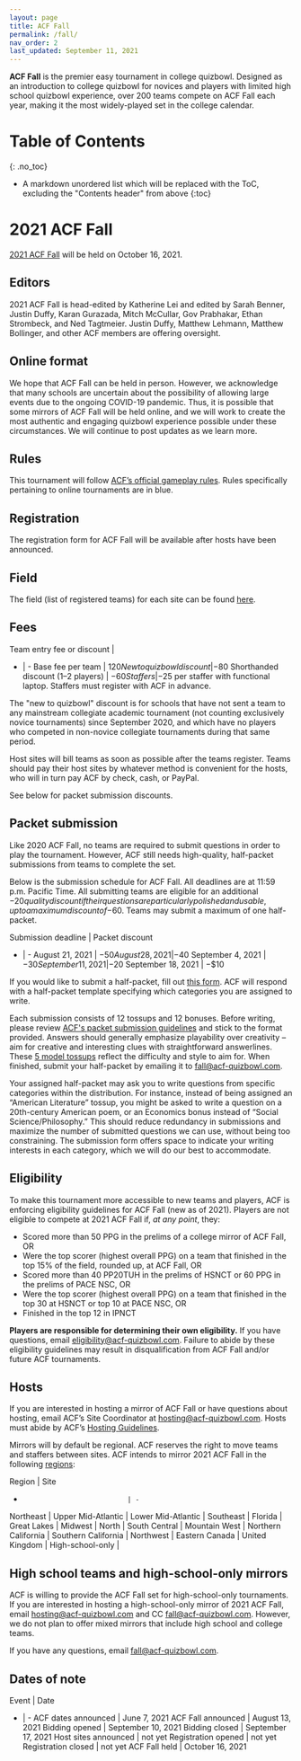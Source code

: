 ```yaml
---
layout: page
title: ACF Fall
permalink: /fall/
nav_order: 2
last_updated: September 11, 2021
---
```


**ACF Fall** is the premier easy tournament in college quizbowl. Designed as an introduction to college quizbowl for novices and players with limited high school quizbowl experience, over 200 teams compete on ACF Fall each year, making it the most widely-played set in the college calendar.

# Table of Contents
{: .no_toc}
* A markdown unordered list which will be replaced with the ToC, excluding the "Contents header" from above
{:toc}

# 2021 ACF Fall
[2021 ACF Fall](https://hsquizbowl.org/forums/viewtopic.php?f=8&t=25261) will be held on October 16, 2021.

## Editors
2021 ACF Fall is head-edited by Katherine Lei and edited by Sarah Benner, Justin Duffy, Karan Gurazada, Mitch McCullar, Gov Prabhakar, Ethan Strombeck, and Ned Tagtmeier. Justin Duffy, Matthew Lehmann, Matthew Bollinger, and other ACF members are offering oversight.

<!-- add editors breakdown table -->

## Online format
We hope that ACF Fall can be held in person. However, we acknowledge that many schools are uncertain about the possibility of allowing large events due to the ongoing COVID-19 pandemic. Thus, it is possible that some mirrors of ACF Fall will be held online, and we will work to create the most authentic and engaging quizbowl experience possible under these circumstances. We will continue to post updates as we learn more.

## Rules
This tournament will follow [ACF’s official gameplay rules](/gameplay-rules). Rules specifically pertaining to online tournaments are in blue.

## Registration
The registration form for ACF Fall will be available after hosts have been announced.

## Field
The field (list of registered teams) for each site can be found [here](https://docs.google.com/spreadsheets/d/1hrgokKUJukxb6UmNnrAMwjnScDbiTsOTKAKB40Gunvc/edit?usp=sharing).

## Fees

Team entry fee or discount | 
- | -
Base fee per team | $120
New to quizbowl discount | −$80
Shorthanded discount (1–2 players) | −$60
Staffers | −$25 per staffer with functional laptop. Staffers must register with ACF in advance.

<!-- need to reinstate buzzer/travel discounts? -->

The "new to quizbowl" discount is for schools that have not sent a team to any mainstream collegiate academic tournament (not counting exclusively novice tournaments) since September 2020, and which have no players who competed in non-novice collegiate tournaments during that same period.

Host sites will bill teams as soon as possible after the teams register. Teams should pay their host sites by whatever method is convenient for the hosts, who will in turn pay ACF by check, cash, or PayPal.

See below for packet submission discounts.

## Packet submission
Like 2020 ACF Fall, no teams are required to submit questions in order to play the tournament. However, ACF still needs high-quality, half-packet submissions from teams to complete the set.

Below is the submission schedule for ACF Fall. All deadlines are at 11:59 p.m. Pacific Time. All submitting teams are eligible for an additional −$20 quality discount if their questions are particularly polished and usable, up to a maximum discount of −$60. Teams may submit a maximum of one half-packet.

Submission deadline | Packet discount
- | -
August 21, 2021    | −$50
August 28, 2021    | −$40
September 4, 2021  | −$30
September 11, 2021 | −$20
September 18, 2021 | −$10

If you would like to submit a half-packet, fill out [this form](https://docs.google.com/forms/d/e/1FAIpQLScUin-wIZeG1dJa-8JRtfKhhzhSbN924JHDuIU6GZxJHZcpCA/viewform). ACF will respond with a half-packet template specifying which categories you are assigned to write.

Each submission consists of 12 tossups and 12 bonuses. Before writing, please review [ACF's packet submission guidelines](/packet-submission-guidelines) and stick to the format provided. Answers should generally emphasize playability over creativity – aim for creative and interesting clues with straightforward answerlines. These [5 model tossups](https://docs.google.com/document/d/1mokTuDeyDDSb4J1yQG6BWeGsee4x-RFsqf-lmvfBXjc/edit?usp=sharing) reflect the difficulty and style to aim for. When finished, submit your half-packet by emailing it to [fall@acf-quizbowl.com](mailto:fall@acf-quizbowl.com).

Your assigned half-packet may ask you to write questions from specific categories within the distribution. For instance, instead of being assigned an “American Literature” tossup, you might be asked to write a question on a 20th-century American poem, or an Economics bonus instead of “Social Science/Philosophy.” This should reduce redundancy in submissions and maximize the number of submitted questions we can use, without being too constraining. The submission form offers space to indicate your writing interests in each category, which we will do our best to accommodate.

## Eligibility
To make this tournament more accessible to new teams and players, ACF is enforcing eligibility guidelines for ACF Fall (new as of 2021). Players are not eligible to compete at 2021 ACF Fall if, _at any point_, they:
- Scored more than 50 PPG in the prelims of a college mirror of ACF Fall, OR
- Were the top scorer (highest overall PPG) on a team that finished in the top 15% of the field, rounded up, at ACF Fall, OR
- Scored more than 40 PP20TUH in the prelims of HSNCT or 60 PPG in the prelims of PACE NSC, OR
- Were the top scorer (highest overall PPG) on a team that finished in the top 30 at HSNCT or top 10 at PACE NSC, OR
- Finished in the top 12 in IPNCT

**Players are responsible for determining their own eligibility.** If you have questions, email [eligibility@acf-quizbowl.com](mailto:eligibility@acf-quizbowl.com). Failure to abide by these eligibility guidelines may result in disqualification from ACF Fall and/or future ACF tournaments.

## Hosts
If you are interested in hosting a mirror of ACF Fall or have questions about hosting, email ACF’s Site Coordinator at [hosting@acf-quizbowl.com](mailto:hosting@acf-quizbowl.com). Hosts must abide by ACF’s [Hosting Guidelines](/hosting-guidelines).

Mirrors will by default be regional. ACF reserves the right to move teams and staffers between sites. ACF intends to mirror 2021 ACF Fall in the following [regions](/hosting-guidelines#regions-according-to-acf):

Region                          | Site
-                               | -
Northeast                       | 
Upper Mid-Atlantic              | 
Lower Mid-Atlantic              | 
Southeast                       | 
Florida                         | 
Great Lakes                     | 
Midwest                         | 
North                           | 
South Central                   | 
Mountain West                   | 
Northern California             | 
Southern California             | 
Northwest                       | 
Eastern Canada                  | 
United Kingdom                  | 
High-school-only                | 

## High school teams and high-school-only mirrors
ACF is willing to provide the ACF Fall set for high-school-only tournaments. If you are interested in hosting a high-school-only mirror of 2021 ACF Fall, email [hosting@acf-quizbowl.com](mailto:hosting@acf-quizbowl.com) and CC [fall@acf-quizbowl.com](mailto:fall@acf-quizbowl.com). However, we do not plan to offer mixed mirrors that include high school and college teams.

If you have any questions, email [fall@acf-quizbowl.com](fall@acf-quizbowl.com).

## Dates of note

Event | Date
- | -
ACF dates announced  | June 7, 2021
ACF Fall announced   | August 13, 2021
Bidding opened       | September 10, 2021
Bidding closed       | September 17, 2021
Host sites announced | not yet
Registration opened  | not yet
Registration closed  | not yet
ACF Fall held        | October 16, 2021
